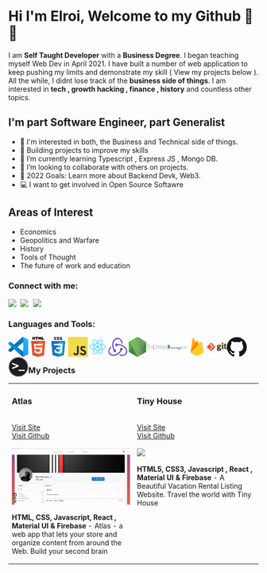 # Hi I'm Elroi, Welcome to my Github 🥳🥳

I am **Self Taught Developer** with a **Business Degree**. I began teaching myself Web Dev in April 2021.
I have built a number of web application to keep pushing my limits and demonstrate my skill ( View my projects below ). 
All the while, I didnt lose track of the **business side of things**. I am interested in **tech , growth hacking , finance , history** and countless other topics. 

<!-- My journey in brief
June 2017 --- March 2020 earned my business degree 
( Felt dissatisfied with potential careers during the last 3 months of college )
( I conclueded that finance/consulting was not for me; decided to switch to tech )
April 2020 -- July 2020 started learning the math required for data science ( linear algebra, probobility .....)
August 2020 -- October 2020 started learning Python on a borrowed device ( enjoyed this more than the math )
November 2020 -- March 2021 Forced myself to learn Algorithms ( all the while not enjoying it -- although I must say I leant a TON )
April 2021 -- present ...... Decided to learn Web Developement instead ( I stuck with it ) built a couple portfolio projects along the way. 
Presently .... learning Backend Dev ( Node js ) in a hurry 
 -->
 
## I'm part Software Engineer, part Generalist
- 🧐 I'm interested in both, the Business and Technical side of things.
- 🚀 Building projects to improve my skills
- 🌱 I’m currently learning Typescript , Express JS , Mongo DB. 
- 👯 I’m looking to collaborate with others on projects. 
- 🥅 2022 Goals: Learn more about Backend Devk, Web3. 
- 💻 I want to get involved in Open Source Softawre

## Areas of Interest 
- Economics
- Geopolitics and Warfare
- History 
- Tools of Thought 
- The future of work and education  
### Connect with me:

<a href="https://www.linkedin.com/in/elroinoronha/">
  <img align="left" width="24px" src="https://cdn.jsdelivr.net/npm/simple-icons@v3/icons/linkedin.svg"  />
</a>
<a href="https://twitter.com/ElroiNoronha">
  <img align="left" width="26px" src="https://cdn.jsdelivr.net/npm/simple-icons@v3/icons/twitter.svg" />
</a>
<a href="mailto:elroinoronha2@gmail.com">
  <img align="left" width="26px" src="https://cdn.jsdelivr.net/npm/simple-icons@v3/icons/gmail.svg" />
</a>

<br/>

###  Languages and Tools:

<div> 
<img align="left" alt="Visual Studio Code" width="40px" src="https://raw.githubusercontent.com/github/explore/80688e429a7d4ef2fca1e82350fe8e3517d3494d/topics/visual-studio-code/visual-studio-code.png" />
<img align="left" alt="HTML5" width="40px" src="https://raw.githubusercontent.com/github/explore/80688e429a7d4ef2fca1e82350fe8e3517d3494d/topics/html/html.png" />
<img align="left" alt="CSS3" width="40px" src="https://raw.githubusercontent.com/github/explore/80688e429a7d4ef2fca1e82350fe8e3517d3494d/topics/css/css.png" />
<img align="left" alt="JavaScript" width="40px" src="https://raw.githubusercontent.com/github/explore/80688e429a7d4ef2fca1e82350fe8e3517d3494d/topics/javascript/javascript.png" />
<img align="left" alt="React" width="40px" src="https://raw.githubusercontent.com/github/explore/80688e429a7d4ef2fca1e82350fe8e3517d3494d/topics/react/react.png" />
<img align="left" alt="Redux" width="40px" src="https://raw.githubusercontent.com/github/explore/80688e429a7d4ef2fca1e82350fe8e3517d3494d/topics/redux/redux.png" />
<img align="left" alt="Node.js" width="40px" src="https://raw.githubusercontent.com/github/explore/80688e429a7d4ef2fca1e82350fe8e3517d3494d/topics/nodejs/nodejs.png" />
<img align="left" alt="Express" width="40px" src="https://raw.githubusercontent.com/github/explore/80688e429a7d4ef2fca1e82350fe8e3517d3494d/topics/express/express.png" />
<img align="left" alt="MongoDB" width="40px" src="https://raw.githubusercontent.com/github/explore/80688e429a7d4ef2fca1e82350fe8e3517d3494d/topics/mongodb/mongodb.png" />
<img align="left" alt="Firebase" width="40px" src="https://raw.githubusercontent.com/github/explore/80688e429a7d4ef2fca1e82350fe8e3517d3494d/topics/firebase/firebase.png" />
<img align="left" alt="Git" width="40px" src="https://raw.githubusercontent.com/github/explore/80688e429a7d4ef2fca1e82350fe8e3517d3494d/topics/git/git.png" />
<img align="left" alt="GitHub" width="40px" src="https://raw.githubusercontent.com/github/explore/78df643247d429f6cc873026c0622819ad797942/topics/github/github.png" />
<img align="left" alt="Terminal" width="40px" src="https://raw.githubusercontent.com/github/explore/80688e429a7d4ef2fca1e82350fe8e3517d3494d/topics/terminal/terminal.png" />
  </div>


<br />
<br />


<!-- # Major Projects

## Atlas 
[Live Site](https://atlas-clone.herokuapp.com/)  
[Github](https://github.com/elroi99/atlas-clone)  


## Tiny House
[Live Site](https://tiny-house-clone.herokuapp.com)  
[Github](https://github.com/elroi99/tinyHouse)  

--- -->


### My Projects 
<article>
      <div>
  <div>
<table>
  <tbody><tr>
    <td width="33%" valign="top">
      <h3> Atlas </h3>
        <br>
        <span><a href="https://atlas-clone.herokuapp.com/" rel="nofollow">Visit Site</a></span>
        <br/>
        <span><a href="https://github.com/elroi99/atlas-clone" rel="nofollow">Visit Github</a></span>
        <br/>
        <br/>
        <a href="https://atlas-clone.herokuapp.com/" rel="nofollow">
            <img src="https://github.com/elroi99/elroi99/blob/main/atlas%20short%20demo%20cropped%20gif.gif" width="100%" alt="Cronofy.tech" data-canonical-src="https://media0.giphy.com/media/3sbVyKmXxkxvaitZUo/giphy.gif" style="max-width:100%;">
        </a>
        <p><strong>HTML, CSS, Javascript, React , Material UI &amp; Firebase  </strong> - Atlas - a web app that lets your store and organize content from around the Web. Build your second brain </p>
    </td>
    <td width="33%" valign="top">
      <h3> Tiny House</h3>
        <br/>
        <span> <a href="https://tiny-house-clone.herokuapp.com/" rel="nofollow">Visit Site</a></span>
        <br/>
        <span> <a href="https://github.com/elroi99/tinyHouse" rel="nofollow">Visit Github</a></span>
        <br/>
        <br/>
        <a href="https://tiny-house-clone.herokuapp.com" rel="nofollow">
            <img src="https://github.com/elroi99/elroi99/blob/main/tiny%20hosue%20short%20demo%20cropped%20gif.gif" style="max-width:100%;">
        </a>
        <p><strong>HTML5, CSS3, Javascript , React , Material UI &amp; Firebase  </strong> - A Beautiful Vacation Rental Listing Website. Travel the world with Tiny House </p>
    </td>
  </tr>
</tbody></table>
</article>
      </div>
  </div>







